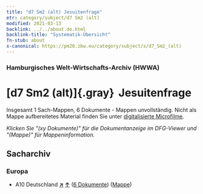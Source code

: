 ```yaml
---
title: "d7 Sm2 (alt) Jesuitenfrage"
etr: category/subject/d7 Sm2 (alt)
modified: 2021-03-13
backlink: ../../about.de.html
backlink-title: "Systematik-Übersicht"
fn-stub: about
x-canonical: https://pm20.zbw.eu/category/subject/s/d7_Sm2_(alt)
---
```


### Hamburgisches Welt-Wirtschafts-Archiv (HWWA)
# [d7 Sm2 (alt)]{.gray}&#8201; Jesuitenfrage&#160; 




Insgesamt 1 Sach-Mappen, 6 Dokumente - Mappen unvollständig.
Nicht als Mappe aufbereitetes Material finden Sie unter [digitalisierte Microfilme](/film/h1_sh.de.html).

_Klicken Sie "(xy Dokumente)" für die Dokumentanzeige im DFG-Viewer und "(Mappe)" für Mappeninformation._

## Sacharchiv




### Europa

- A10 Deutschland [**&nearr;**](../../../geo/i/126128/about.de.html "Deutschland (alle Mappen)") [**&uarr;**](../../../geo/about.de.html#A10 "Ländersystematik") (<a href="https://pm20.zbw.eu/dfgview/sh/126128,144244" title="über: Deutschland : Jesuitenfrage" target="_blank">6 Dokumente</a>) ([Mappe](../../../../folder/sh/1261xx/126128/1442xx/144244/about.de.html))


